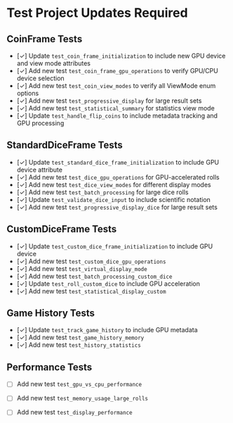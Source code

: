 # Test Project Updates Required

## CoinFrame Tests
- [✓] Update `test_coin_frame_initialization` to include new GPU device and view mode attributes
- [✓] Add new test `test_coin_frame_gpu_operations` to verify GPU/CPU device selection
- [✓] Add new test `test_coin_view_modes` to verify all ViewMode enum options
- [✓] Add new test `test_progressive_display` for large result sets
- [✓] Add new test `test_statistical_summary` for statistics view mode
- [✓] Update `test_handle_flip_coins` to include metadata tracking and GPU processing

## StandardDiceFrame Tests
- [✓] Update `test_standard_dice_frame_initialization` to include GPU device attribute
- [✓] Add new test `test_dice_gpu_operations` for GPU-accelerated rolls
- [✓] Add new test `test_dice_view_modes` for different display modes
- [✓] Add new test `test_batch_processing` for large dice rolls
- [✓] Update `test_validate_dice_input` to include scientific notation
- [✓] Add new test `test_progressive_display_dice` for large result sets

## CustomDiceFrame Tests
- [✓] Update `test_custom_dice_frame_initialization` to include GPU device
- [✓] Add new test `test_custom_dice_gpu_operations`
- [✓] Add new test `test_virtual_display_mode`
- [✓] Add new test `test_batch_processing_custom_dice`
- [✓] Update `test_roll_custom_dice` to include GPU acceleration
- [✓] Add new test `test_statistical_display_custom`

## Game History Tests
- [✓] Update `test_track_game_history` to include GPU metadata
- [✓] Add new test `test_game_history_memory`
- [✓] Add new test `test_history_statistics`

## Performance Tests
- [ ] Add new test `test_gpu_vs_cpu_performance`
- [ ] Add new test `test_memory_usage_large_rolls`
- [ ] Add new test `test_display_performance`


